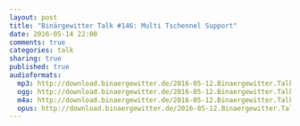 ```yaml
---
layout: post
title: "Binärgewitter Talk #146: Multi Tschennel Support"
date: 2016-05-14 22:00
comments: true
categories: talk
sharing: true
published: true
audioformats:
  mp3: http://download.binaergewitter.de/2016-05-12.Binaergewitter.Talk.147.mp3
  ogg: http://download.binaergewitter.de/2016-05-12.Binaergewitter.Talk.147.ogg
  m4a: http://download.binaergewitter.de/2016-05-12.Binaergewitter.Talk.147.m4a
  opus: http://download.binaergewitter.de/2016-05-12.Binaergewitter.Talk.147.opus
---
```

